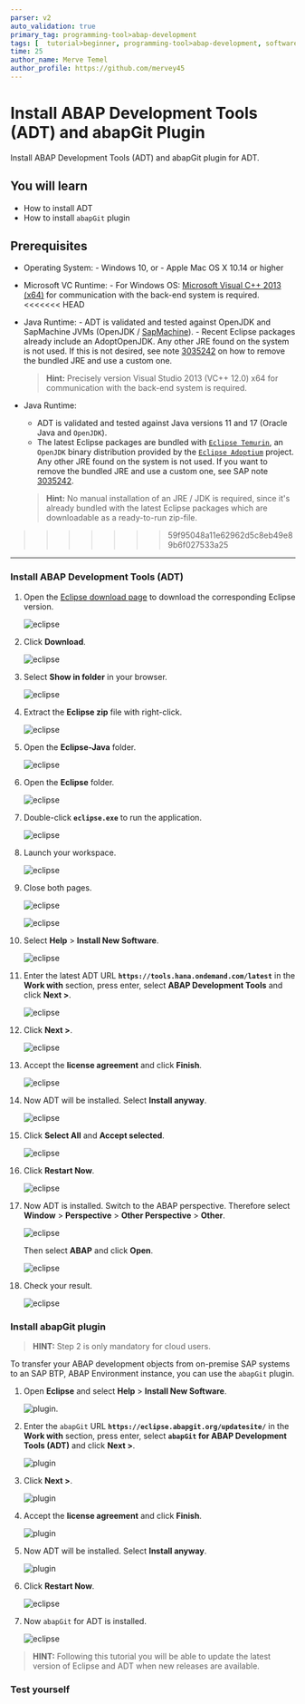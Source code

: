 ```yaml
---
parser: v2
auto_validation: true
primary_tag: programming-tool>abap-development
tags: [  tutorial>beginner, programming-tool>abap-development, software-product>sap-business-technology-platform ]
time: 25
author_name: Merve Temel
author_profile: https://github.com/mervey45
---
```



# Install ABAP Development Tools (ADT) and abapGit Plugin
<!-- description --> Install ABAP Development Tools (ADT) and abapGit plugin for ADT.

## You will learn
- How to install ADT
- How to install `abapGit` plugin

## Prerequisites
- Operating System:
      - Windows 10, or
      - Apple Mac OS X 10.14 or higher
- Microsoft VC Runtime:
      - For Windows OS: [Microsoft Visual C++ 2013 (x64)](https://support.microsoft.com/en-us/topic/the-latest-supported-visual-c-downloads-2647da03-1eea-4433-9aff-95f26a218cc0) for communication with the back-end system is required.
<<<<<<< HEAD
- Java Runtime:
      - ADT is validated and tested against OpenJDK and SapMachine JVMs (OpenJDK / [SapMachine](https://sap.github.io/SapMachine/)).
      - Recent Eclipse packages already include an  AdoptOpenJDK. Any other JRE found on the system is not used. If this is not desired, see note [3035242](https://launchpad.support.sap.com/#/notes/3035242) on how to remove the bundled JRE and use a custom one.

    >**Hint:** Precisely version Visual Studio 2013 (VC++ 12.0) x64 for communication with the back-end system is required.
-	Java Runtime:
      -	ADT is validated and tested against Java versions 11 and 17 (Oracle Java and `OpenJDK`).
      - The latest Eclipse packages are bundled with [`Eclipse Temurin`](https://adoptium.net/), an `OpenJDK` binary distribution provided by the [`Eclipse Adoptium`](https://projects.eclipse.org/projects/adoptium) project. Any other JRE found on the system is not used. If you want to remove the bundled JRE and use a custom one, see SAP note [3035242](https://launchpad.support.sap.com/#/notes/3035242).
    >**Hint:** No manual installation of an JRE / JDK is required, since it's already bundled with the latest Eclipse packages which are downloadable as a ready-to-run zip-file. 

>>>>>>> 59f95048a11e62962d5c8eb49e89b6f027533a25

---

### Install ABAP Development Tools (ADT)


  1. Open the [Eclipse download page](https://www.eclipse.org/downloads/packages/) to download the corresponding Eclipse version.

      ![eclipse](eclipse.png)

  2. Click **Download**.

      ![eclipse](eclipse2.png)

  3. Select **Show in folder** in your browser.

      ![eclipse](eclipse3.png)

  4. Extract the **Eclipse zip** file with right-click.

      ![eclipse](eclipse4.png)

  5. Open the **Eclipse-Java** folder.

      ![eclipse](eclipse5.png)

  6. Open the **Eclipse** folder.

      ![eclipse](eclipse6.png)

  7. Double-click **`eclipse.exe`** to run the application.

      ![eclipse](eclipse7.png)

  8. Launch your workspace.

      ![eclipse](eclipse8.png)

  9. Close both pages.

      ![eclipse](eclipse9.png)

      ![eclipse](eclipse10.png)

10. Select **Help** > **Install New Software**.

      ![eclipse](eclipse11.png)

11. Enter the latest ADT URL **`https://tools.hana.ondemand.com/latest`** in the **Work with** section, press enter,  select **ABAP Development Tools** and click **Next >**.

      ![eclipse](eclipse12.png)


12. Click **Next >**.

      ![eclipse](eclipse13.png)

13. Accept the **license agreement** and click **Finish**.

      ![eclipse](eclipse14.png)

14. Now ADT will be installed. Select **Install anyway**.

      ![eclipse](eclipse15.png)

15. Click **Select All** and **Accept selected**.

      ![eclipse](eclipse16.png)

16. Click **Restart Now**.

      ![eclipse](eclipse17.png)

17. Now ADT is installed. Switch to the ABAP perspective. Therefore select **Window** > **Perspective** > **Other Perspective** > **Other**.

    ![eclipse](perspective.png)

    Then select **ABAP** and click **Open**.

      ![eclipse](perspective2.png)

18. Check your result.

      ![eclipse](eclipse18.png)



### Install abapGit plugin


>**HINT:** Step 2 is only mandatory for cloud users.

To transfer your ABAP development objects from on-premise SAP systems to an SAP BTP, ABAP Environment instance, you can use the `abapGit` plugin.

  1.  Open **Eclipse** and select **Help** > **Install New Software**.

      ![plugin](eclipse11.png).

  2. Enter the `abapGit` URL **`https://eclipse.abapgit.org/updatesite/`** in the **Work with** section, press enter,  select **`abapGit` for ABAP Development Tools (ADT)** and click **Next >**.

      ![plugin](plugin2.png)

  3. Click **Next >**.

      ![plugin](plugin3.png)

  4. Accept the **license agreement** and click **Finish**.

      ![plugin](plugin4.png)

  5. Now ADT will be installed. Select **Install anyway**.

      ![plugin](plugin5.png)

  6. Click **Restart Now**.

      ![eclipse](plugin7.png)

  7. Now `abapGit` for ADT is installed.

      ![eclipse](plugin8.png)




>**HINT:** Following this tutorial you will be able to update the latest version of Eclipse and ADT when new releases are available.

### Test yourself
